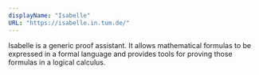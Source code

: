 ```yaml
---
displayName: "Isabelle"
URL: "https://isabelle.in.tum.de/"
---
```


Isabelle is a generic proof assistant. It allows mathematical formulas to be expressed in a formal language and provides tools for proving those formulas in a logical calculus.